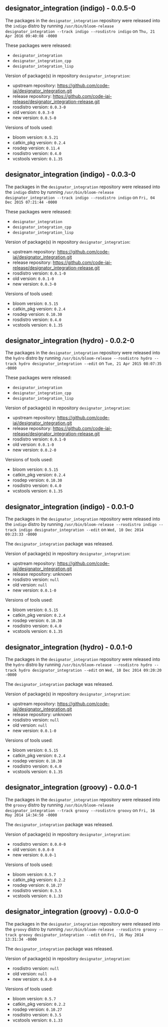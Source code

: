 ## designator_integration (indigo) - 0.0.5-0

The packages in the `designator_integration` repository were released into the `indigo` distro by running `/usr/bin/bloom-release designator_integration --track indigo --rosdistro indigo` on `Thu, 21 Apr 2016 09:40:08 -0000`

These packages were released:
- `designator_integration`
- `designator_integration_cpp`
- `designator_integration_lisp`

Version of package(s) in repository `designator_integration`:

- upstream repository: https://github.com/code-iai/designator_integration.git
- release repository: https://github.com/code-iai-release/designator_integration-release.git
- rosdistro version: `0.0.3-0`
- old version: `0.0.3-0`
- new version: `0.0.5-0`

Versions of tools used:

- bloom version: `0.5.21`
- catkin_pkg version: `0.2.4`
- rosdep version: `0.11.4`
- rosdistro version: `0.4.0`
- vcstools version: `0.1.35`


## designator_integration (indigo) - 0.0.3-0

The packages in the `designator_integration` repository were released into the `indigo` distro by running `/usr/bin/bloom-release designator_integration --track indigo --rosdistro indigo` on `Fri, 04 Dec 2015 07:21:44 -0000`

These packages were released:
- `designator_integration`
- `designator_integration_cpp`
- `designator_integration_lisp`

Version of package(s) in repository `designator_integration`:
- upstream repository: https://github.com/code-iai/designator_integration.git
- release repository: https://github.com/code-iai-release/designator_integration-release.git
- rosdistro version: `0.0.1-0`
- old version: `0.0.1-0`
- new version: `0.0.3-0`

Versions of tools used:
- bloom version: `0.5.15`
- catkin_pkg version: `0.2.4`
- rosdep version: `0.10.30`
- rosdistro version: `0.4.0`
- vcstools version: `0.1.35`


## designator_integration (hydro) - 0.0.2-0

The packages in the `designator_integration` repository were released into the `hydro` distro by running `/usr/bin/bloom-release --rosdistro hydro --track hydro designator_integration --edit` on `Tue, 21 Apr 2015 08:07:35 -0000`

These packages were released:
- `designator_integration`
- `designator_integration_cpp`
- `designator_integration_lisp`

Version of package(s) in repository `designator_integration`:
- upstream repository: https://github.com/code-iai/designator_integration.git
- release repository: https://github.com/code-iai-release/designator_integration-release.git
- rosdistro version: `0.0.1-0`
- old version: `0.0.1-0`
- new version: `0.0.2-0`

Versions of tools used:
- bloom version: `0.5.15`
- catkin_pkg version: `0.2.4`
- rosdep version: `0.10.30`
- rosdistro version: `0.4.0`
- vcstools version: `0.1.35`


## designator_integration (indigo) - 0.0.1-0

The packages in the `designator_integration` repository were released into the `indigo` distro by running `/usr/bin/bloom-release --rosdistro indigo --track indigo designator_integration --edit` on `Wed, 10 Dec 2014 09:23:33 -0000`

The `designator_integration` package was released.

Version of package(s) in repository `designator_integration`:
- upstream repository: https://github.com/code-iai/designator_integration.git
- release repository: unknown
- rosdistro version: `null`
- old version: `null`
- new version: `0.0.1-0`

Versions of tools used:
- bloom version: `0.5.15`
- catkin_pkg version: `0.2.4`
- rosdep version: `0.10.30`
- rosdistro version: `0.4.0`
- vcstools version: `0.1.35`


## designator_integration (hydro) - 0.0.1-0

The packages in the `designator_integration` repository were released into the `hydro` distro by running `/usr/bin/bloom-release --rosdistro hydro --track hydro designator_integration --edit` on `Wed, 10 Dec 2014 09:20:20 -0000`

The `designator_integration` package was released.

Version of package(s) in repository `designator_integration`:
- upstream repository: https://github.com/code-iai/designator_integration.git
- release repository: unknown
- rosdistro version: `null`
- old version: `null`
- new version: `0.0.1-0`

Versions of tools used:
- bloom version: `0.5.15`
- catkin_pkg version: `0.2.4`
- rosdep version: `0.10.30`
- rosdistro version: `0.4.0`
- vcstools version: `0.1.35`


## designator_integration (groovy) - 0.0.0-1

The packages in the `designator_integration` repository were released into the `groovy` distro by running `/usr/bin/bloom-release designator_integration --track groovy --rosdistro groovy` on `Fri, 16 May 2014 14:34:50 -0000`

The `designator_integration` package was released.

Version of package(s) in repository `designator_integration`:
- rosdistro version: `0.0.0-0`
- old version: `0.0.0-0`
- new version: `0.0.0-1`

Versions of tools used:
- bloom version: `0.5.7`
- catkin_pkg version: `0.2.2`
- rosdep version: `0.10.27`
- rosdistro version: `0.3.5`
- vcstools version: `0.1.33`


## designator_integration (groovy) - 0.0.0-0

The packages in the `designator_integration` repository were released into the `groovy` distro by running `/usr/bin/bloom-release --rosdistro groovy --track groovy designator_integration --edit` on `Fri, 16 May 2014 13:31:34 -0000`

The `designator_integration` package was released.

Version of package(s) in repository `designator_integration`:
- rosdistro version: `null`
- old version: `null`
- new version: `0.0.0-0`

Versions of tools used:
- bloom version: `0.5.7`
- catkin_pkg version: `0.2.2`
- rosdep version: `0.10.27`
- rosdistro version: `0.3.5`
- vcstools version: `0.1.33`


